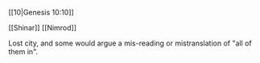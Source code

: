 [[10|Genesis 10:10]]

[[Shinar]]
[[Nimrod]]


Lost city, and some would argue a mis-reading or mistranslation of "all of them in".
